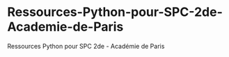 # Ressources-Python-pour-SPC-2de-Academie-de-Paris
Ressources Python pour SPC 2de - Académie de Paris

